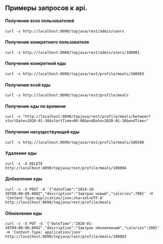 ## Примеры запросов к api.
#### Получение всех пользователей
`curl -s http://localhost:8090/topjava/rest/admin/users`

#### Получение конкретного пользователя
`curl -s http://localhost:8080/topjava/rest/admin/users/100001`

#### Получение конкретной еды
`curl -s http://localhost:8090/topjava/rest/profile/meals/100003`

#### Получение всей еды
`curl -s http://localhost:8090/topjava/rest/profile/meals`

#### Получение еды по времени
`curl -s "http://localhost:8090/topjava/rest/profile/meals/between?startDate=2020-01-30&startTime=09:00&endDate=2020-01-30&endTime="`

#### Получение несуществующей еды
`curl -s http://localhost:8090/topjava/rest/profile/meals/100500`

#### Удаление еды
`curl -s -X DELETE http://localhost:8090/topjava/rest/profile/meals/100004`

#### Добавление еды
`curl -s -X POST -d '{"dateTime":"2024-10-30T08:00:00.000Z","description":"Завтрак новый","calories":700}' -H 'Content-Type:application/json;charset=UTF-8' http://localhost:8090/topjava/rest/profile/meals`

#### Обновление еды
`curl -s -X PUT -d '{"dateTime":"2020-01-30T09:00:00.000Z","description":"Завтрак обновленный","calories":200}' -H 'Content-Type: application/json' http://localhost:8090/topjava/rest/profile/meals/100003`